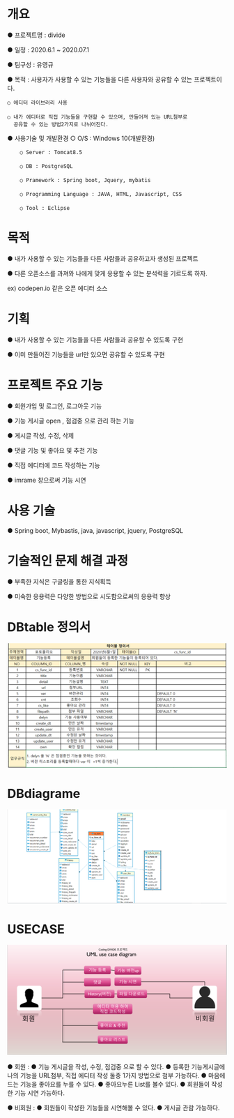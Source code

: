 # 개요
● 프로젝트명 : divide

● 일정 : 2020.6.1 ~ 2020.07.1

● 팀구성 : 유영규

● 목적 : 사용자가 사용할 수 있는 기능들을 다른 사용자와 공유할 수 있는 프로젝트이다.
   
    ○ 에디터 라이브러리 사용

    ○ 내가 에디터로 직접 기능들을 구현할 수 있으며, 만들어져 있는 URL첨부로
      공유할 수 있는 방법2가지로 나뉘어진다.

● 사용기술 및 개발환경
        ○ O/S : Windows 10(개발환경) 

        ○ Server : Tomcat8.5

        ○ DB : PostgreSQL

        ○ Pramework : Spring boot, Jquery, mybatis

        ○ Programming Language : JAVA, HTML, Javascript, CSS
        
        ○ Tool : Eclipse

# 목적
● 내가 사용할 수 있는 기능들을 다른 사람들과 공유하고자 생성된 프로젝트

● 다른 오픈소스를 과져와 나에게 맞게 응용할 수 있는 분석력을 기르도록 하자.

ex) codepen.io 같은 오픈 에디터 소스

# 기획 
● 내가 사용할 수 있는 기능들을 다른 사람들과 공유할 수 있도록 구현

● 이미 만들어진 기능들을 url만 있으면 공유할 수 있도록 구현

# 프로젝트 주요 기능
● 회원가입 및 로그인, 로그아웃 기능 

● 기능 게시글 open , 점검중 으로 관리 하는 기능

● 게시글 작성, 수정, 삭제 

● 댓글 기능 및 좋아요 및 추천 기능 

● 직접 에디터에 코드 작성하는 기능 

● imrame 창으로써 기능 시연 

# 사용 기술 
● Spring boot, Mybastis, java, javascript, jquery, PostgreSQL

# 기술적인 문제 해결 과정

● 부족한 지식은 구글링을 통한 지식획득

● 미숙한 응용력은 다양한 방법으로 시도함으로써의 응용력 향상

# DBtable 정의서
![DB테이블정의서.PNG](./resource/readmeimg/DB테이블정의서.PNG)

# DBdiagrame
![DBdiagrame.PNG](./resource/readmeimg/DBdiagrame.PNG)


# USECASE 
![divideUML.PNG](./resource/readmeimg/divideUML.PNG)

● 회원 :
         ● 기능 게시글을 작성, 수정, 점검중 으로 할 수 있다.
         ● 등록한 기능게시글에 나의 기능을 URL첨부, 직접 에디터 작성 둘중 1가지 방법으로 첨부 가능하다.
         ● 마음에 드는 기능을 좋아요를 누를 수 있다.
         ● 좋아요누른 List를 볼수 있다.
         ● 회원들이 작성한 기능 시연 가능하다.

● 비회원 : 
         ● 회원들이 작성한 기능들을 시연해볼 수 있다.
         ● 게시글 관람 가능하다.



